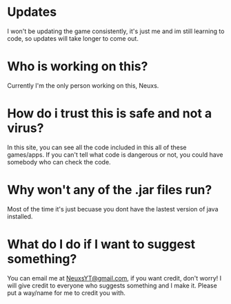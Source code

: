 # Updates

I won't be updating the game consistently, it's just me and im still learning to code, so updates will take longer to come out.

# Who is working on this?

Currently I'm the only person working on this, Neuxs.

# How do i trust this is safe and not a virus?

In this site, you can see all the code included in this all of these games/apps. If you can't tell what code is dangerous or not, you could have somebody who can check the code.

# Why won't any of the .jar files run? 

Most of the time it's just becuase you dont have the lastest version of java installed.

# What do I do if I want to suggest something?

You can email me at NeuxsYT@gmail.com, if you want credit, don't worry! I will give credit to everyone who suggests something and I make it. Please put a way/name for me to credit you with.
